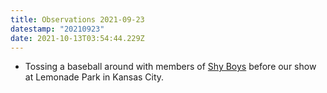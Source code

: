 ```yaml
---
title: Observations 2021-09-23
datestamp: "20210923"
date: 2021-10-13T03:54:44.229Z
---
```

- Tossing a baseball around with members of [Shy Boys](https://shyboys.bandcamp.com/music) before our show at Lemonade Park in Kansas City.